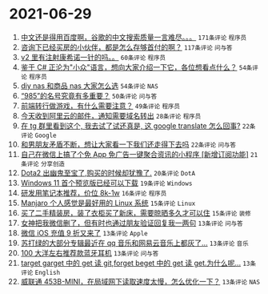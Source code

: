 # 2021-06-29

1. [中文还是得用百度啊，谷歌的中文搜索质量一言难尽。。。](https://www.v2ex.com/t/786401) `171条评论` `程序员`
1. [咨询下已经买房的小伙伴，都是怎么存够首付的啊？](https://www.v2ex.com/t/786398) `117条评论` `问与答`
1. [v2 里有注射康希诺一针的吗。。](https://www.v2ex.com/t/786385) `60条评论` `程序员`
1. [鉴于 C# 正沦为"小众"语言，想向大家介绍一下它，各位想看点什么？](https://www.v2ex.com/t/786457) `54条评论` `程序员`
1. [diy nas 和商品 nas 大家怎么选](https://www.v2ex.com/t/786377) `54条评论` `NAS`
1. [“985”的名号究竟有多重要？](https://www.v2ex.com/t/786368) `50条评论` `问与答`
1. [前端转行做游戏，有什么需要注意？](https://www.v2ex.com/t/786371) `49条评论` `程序员`
1. [今天收到阿里云的邮件，通知需要域名转出](https://www.v2ex.com/t/786427) `28条评论` `程序员`
1. [在 tg 群里看到这个, 我去试了试还真是, 这 google translate 怎么回事?](https://www.v2ex.com/t/786484) `22条评论` `Google`
1. [和男朋友矛盾不断，想让大家看一下我们还走得下去吗](https://www.v2ex.com/t/786429) `22条评论` `问与答`
1. [自己在微信上搞了个免 App 免广告一键聚合资讯的小程序 [新增订阅功能]](https://www.v2ex.com/t/786387) `21条评论` `分享创造`
1. [Dota2 出幽鬼至宝了,购买的时候却犹豫了.](https://www.v2ex.com/t/786372) `20条评论` `DotA`
1. [Windows 11 首个预览版已经可以下载](https://www.v2ex.com/t/786369) `19条评论` `Windows`
1. [研发用笔记本推荐，价位 8k-1w](https://www.v2ex.com/t/786500) `16条评论` `程序员`
1. [Manjaro 个人感觉是最好用的 Linux 系统](https://www.v2ex.com/t/786502) `15条评论` `Linux`
1. [买了二手精装房，装了衣柜买了新床，需要晾晒多久才可以住](https://www.v2ex.com/t/786493) `15条评论` `装修`
1. [女神把我微信删了，但有时也通过朋友验证回复我一两句](https://www.v2ex.com/t/786524) `13条评论` `问与答`
1. [微信 iOS 充值 9 折又来了](https://www.v2ex.com/t/786495) `13条评论` `Apple`
1. [苏打绿的大部分专辑最近在 qq 音乐和网易云音乐上都灰了...](https://www.v2ex.com/t/786475) `13条评论` `音乐`
1. [100 大洋左右推荐款蓝牙耳机](https://www.v2ex.com/t/786432) `13条评论` `问与答`
1. [target garget 中的 get 读 git,forget beget 中的 get 读 get.为什么呢...](https://www.v2ex.com/t/786405) `13条评论` `English`
1. [威联通 453B-MINI，在局域网下读取速度太慢，怎么优化一下？](https://www.v2ex.com/t/786392) `13条评论` `NAS`
